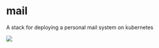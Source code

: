 # mail

A stack for deploying a personal mail system on kubernetes

<img src="https://cdn.rawgit.com/joshperry/mail/docs/topo.svg">
